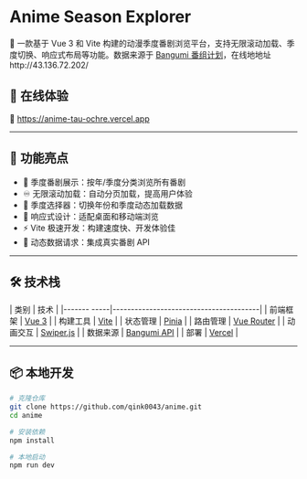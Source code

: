 # Anime Season Explorer

🌸 一款基于 Vue 3 和 Vite 构建的动漫季度番剧浏览平台，支持无限滚动加载、季度切换、响应式布局等功能。数据来源于 [Bangumi 番组计划](https://bangumi.tv/)，在线地地址http://43.136.72.202/

## 🚀 在线体验

🔗 https://anime-tau-ochre.vercel.app

---

## 🧩 功能亮点

- 🎴 季度番剧展示：按年/季度分类浏览所有番剧
- ♾️ 无限滚动加载：自动分页加载，提高用户体验
- 📆 季度选择器：切换年份和季度动态加载数据
- 📱 响应式设计：适配桌面和移动端浏览
- ⚡ Vite 极速开发：构建速度快、开发体验佳
- 🔄 动态数据请求：集成真实番剧 API

---

## 🛠 技术栈

| 类别        | 技术                                   |
|------- -----|----------------------------------------|
| 前端框架    | [Vue 3](https://vuejs.org/)            |
| 构建工具    | [Vite](https://vitejs.dev/)            |
| 状态管理    | [Pinia](https://pinia.vuejs.org/)      |
| 路由管理    | [Vue Router](https://router.vuejs.org/) |
| 动画交互    | [Swiper.js](https://swiperjs.com/)     |
| 数据来源    | [Bangumi API](https://bangumi.github.io/api/) |
| 部署        | [Vercel](https://vercel.com/)          |

---

## 📦 本地开发

```bash
# 克隆仓库
git clone https://github.com/qink0043/anime.git
cd anime

# 安装依赖
npm install

# 本地启动
npm run dev

